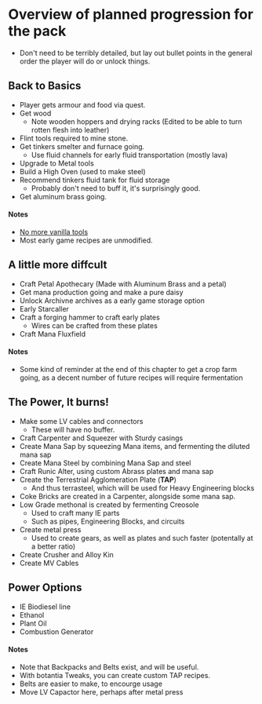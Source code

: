 # Overview of planned progression for the pack
*  Don't need to be terribly detailed, but lay out bullet points in the general order the player will do or unlock things.
## Back to Basics
* Player gets armour and food via quest.
* Get wood
  * Note wooden hoppers and drying racks (Edited to be able to turn rotten flesh into leather)
* Flint tools required to mine stone.
* Get tinkers smelter and furnace going. 
  * Use fluid channels for early fluid transportation (mostly lava)
* Upgrade to Metal tools
* Build a High Oven (used to make steel) 
* Recommend tinkers fluid tank for fluid storage 
  * Probably don't need to buff it, it's surprisingly good.
* Get aluminum brass going. 
#### Notes 
* [No more vanilla tools](https://streamable.com/zu3ou9)
* Most early game recipes are unmodified.


## A little more diffcult
* Craft Petal Apothecary (Made with Aluminum Brass and a petal)
* Get mana production going and make a pure daisy
* Unlock Archivne archives as a early game storage option
* Early Starcaller
* Craft a forging hammer to craft early plates
  * Wires can be crafted from these plates
* Craft Mana Fluxfield

#### Notes
* Some kind of reminder at the end of this chapter to get a crop farm going, as a decent number of future recipes will require fermentation

## The Power, It burns!
* Make some LV cables and connectors
  * These will have no buffer.
* Craft Carpenter and Squeezer with Sturdy casings
* Create Mana Sap by squeezing Mana items, and fermenting the diluted mana sap
* Create Mana Steel by combining Mana Sap and steel
* Craft Runic Alter, using custom Abrass plates and mana sap
* Create the Terrestrial Agglomeration Plate (**TAP**)
  * And thus terrasteel, which will be used for Heavy Engineering blocks
* Coke Bricks are created in a Carpenter, alongside some mana sap.
* Low Grade methonal is created by fermenting Creosole
  * Used to craft many IE parts
  * Such as pipes, Engineering Blocks, and circuits
* Create metal press
  * Used to create gears, as well as plates and such faster (potentally at a better ratio)
* Create Crusher and Alloy Kin
* Create MV Cables

## Power Options
* IE Biodiesel line
 * Ethanol
 * Plant Oil
 * Combustion Generator

#### Notes
* Note that Backpacks and Belts exist, and will be useful.
* With botantia Tweaks, you can create custom TAP recipes.
* Belts are easier to make, to encourge usage
* Move LV Capactor here, perhaps after metal press
